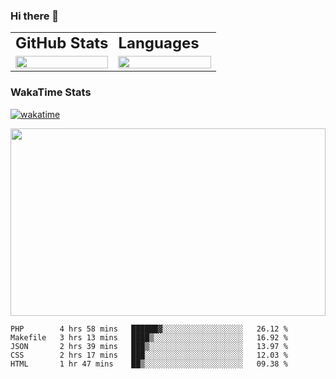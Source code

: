 <div style="max-width: 980px; margin: 0 auto">

### Hi there 👋
<table>
 <tr>
    <td><b style="font-size:24px">GitHub Stats</b></td>
    <td><b style="font-size:24px">Languages</b></td>
 </tr>
 <tr>
    <td style="width: 50%">
        <figure style="width:100%; margin:0">
            <img src="https://github-readme-stats.vercel.app/api?username=kasapvictor&hide=contribs&show_icons=true&theme=cobalt" width="100%" height="100%"/>
        </figure>
    </td>
    <td style="width: 50%">
        <figure style="width: 100%; margin:0">
            <img src="https://github-readme-stats.vercel.app/api/top-langs/?username=kasapvictor&layout=compact&hide_border=true" width="100%" height="100%" />
        </figure>
    </td>
 </tr>
</table>

### WakaTime Stats

[![wakatime](https://wakatime.com/badge/user/e8e29ae6-42d6-4cc3-b1d4-94b3bb378216.svg)](https://wakatime.com/@e8e29ae6-42d6-4cc3-b1d4-94b3bb378216)

<p>
<img src="https://wakatime.com/share/@Vick/6d27d4dd-d677-4757-a360-65ce7e172f54.svg" width="100%" height="300" />
</p>

</div>

<!--START_SECTION:waka-->
```text
PHP        4 hrs 58 mins   ██████▓░░░░░░░░░░░░░░░░░░   26.12 % 
Makefile   3 hrs 13 mins   ████▒░░░░░░░░░░░░░░░░░░░░   16.92 % 
JSON       2 hrs 39 mins   ███▒░░░░░░░░░░░░░░░░░░░░░   13.97 % 
CSS        2 hrs 17 mins   ███░░░░░░░░░░░░░░░░░░░░░░   12.03 % 
HTML       1 hr 47 mins    ██▒░░░░░░░░░░░░░░░░░░░░░░   09.38 % 
```
<!--END_SECTION:waka-->


